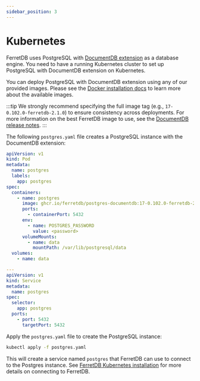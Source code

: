 ```yaml
---
sidebar_position: 3
---
```


# Kubernetes

FerretDB uses PostgreSQL with [DocumentDB extension](https://github.com/microsoft/documentdb) as a database engine.
You need to have a running Kubernetes cluster to set up PostgreSQL with DocumentDB extension on Kubernetes.

You can deploy PostgreSQL with DocumentDB extension using any of our provided images.
Please see the [Docker installation docs](../documentdb/docker.md) to learn more about the available images.

:::tip
We strongly recommend specifying the full image tag (e.g., `17-0.102.0-ferretdb-2.1.0`)
to ensure consistency across deployments.
For more information on the best FerretDB image to use, see the [DocumentDB release notes](https://github.com/FerretDB/documentdb/releases/).
:::

The following `postgres.yaml` file creates a PostgreSQL instance with the DocumentDB extension:

```yaml
apiVersion: v1
kind: Pod
metadata:
  name: postgres
  labels:
    app: postgres
spec:
  containers:
    - name: postgres
      image: ghcr.io/ferretdb/postgres-documentdb:17-0.102.0-ferretdb-2.1.0
      ports:
        - containerPort: 5432
      env:
        - name: POSTGRES_PASSWORD
          value: <password>
      volumeMounts:
        - name: data
          mountPath: /var/lib/postgresql/data
  volumes:
    - name: data

---
apiVersion: v1
kind: Service
metadata:
  name: postgres
spec:
  selector:
    app: postgres
  ports:
    - port: 5432
      targetPort: 5432
```

Apply the `postgres.yaml` file to create the PostgreSQL instance:

```sh
kubectl apply -f postgres.yaml
```

This will create a service named `postgres` that FerretDB can use to connect to the Postgres instance.
See [FerretDB Kubernetes installation](../ferretdb/kubernetes.md) for more details on connecting to FerretDB.
